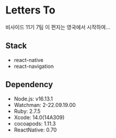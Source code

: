 # Letters To

비사이드 11기 7팀
이 편지는 영국에서 시작하여...

## Stack

- react-native
- react-navigation

## Dependency

- Node.js: v16.13.1
- Watchman: 2-22.09.19.00
- Ruby: 2.7.5
- Xcode: 14.0(14A309)
- cocoapods: 1.11.3
- ReactNative: 0.70
